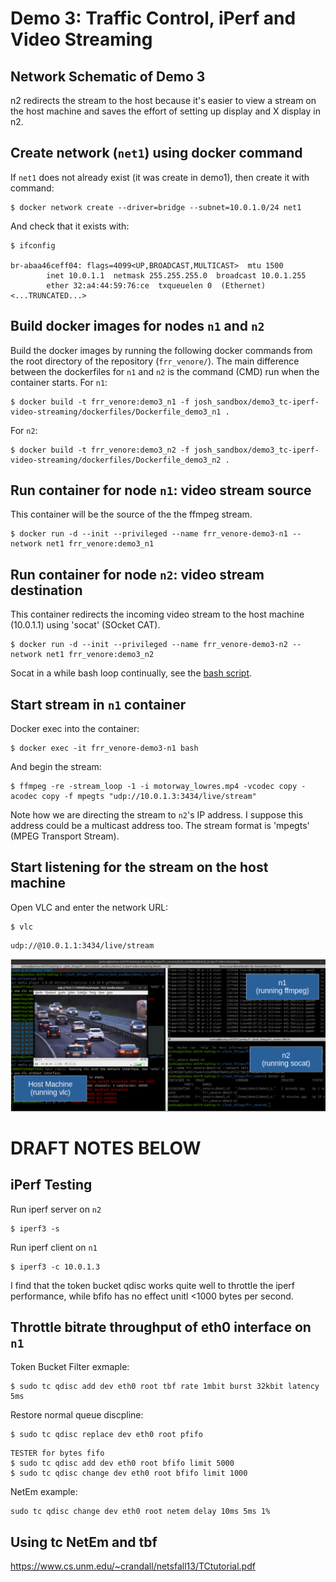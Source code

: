 # Demo 3: Traffic Control, iPerf and Video Streaming


## Network Schematic of Demo 3

<Put schematic here>

n2 redirects the stream to the host because it's easier to view a stream on the host machine and saves the effort of setting up display and X display in n2.

## Create network (`net1`) using docker command

If `net1` does not already exist (it was create in demo1), then create it with command:

~~~
$ docker network create --driver=bridge --subnet=10.0.1.0/24 net1
~~~

And check that it exists with:
~~~
$ ifconfig

br-abaa46ceff04: flags=4099<UP,BROADCAST,MULTICAST>  mtu 1500
        inet 10.0.1.1  netmask 255.255.255.0  broadcast 10.0.1.255
        ether 32:a4:44:59:76:ce  txqueuelen 0  (Ethernet)
<...TRUNCATED...>
~~~

## Build docker images for nodes `n1` and `n2`

Build the docker images by running the following docker commands from the root directory of the repository (`frr_venore/`). The main difference between the dockerfiles for `n1` and `n2` is the command (CMD) run when the container starts.  For `n1`:
~~~
$ docker build -t frr_venore:demo3_n1 -f josh_sandbox/demo3_tc-iperf-video-streaming/dockerfiles/Dockerfile_demo3_n1 .
~~~

For `n2`:
~~~
$ docker build -t frr_venore:demo3_n2 -f josh_sandbox/demo3_tc-iperf-video-streaming/dockerfiles/Dockerfile_demo3_n2 .
~~~

## Run container for node `n1`: video stream source

This container will be the source of the the ffmpeg stream.
~~~
$ docker run -d --init --privileged --name frr_venore-demo3-n1 --network net1 frr_venore:demo3_n1
~~~

## Run container for node `n2`: video stream destination

This container redirects the incoming video stream to the host machine (10.0.1.1) using 'socat' (SOcket CAT).
~~~
$ docker run -d --init --privileged --name frr_venore-demo3-n2 --network net1 frr_venore:demo3_n2
~~~

Socat in a while bash loop continually, see the [bash script](dockerfiles/demo3_n2.sh).

## Start stream in `n1` container

Docker exec into the container:

~~~
$ docker exec -it frr_venore-demo3-n1 bash
~~~

And begin the stream:

~~~
$ ffmpeg -re -stream_loop -1 -i motorway_lowres.mp4 -vcodec copy -acodec copy -f mpegts "udp://10.0.1.3:3434/live/stream"
~~~

Note how we are directing the stream to `n2`'s IP address. I suppose this address could be a multicast address too. The stream format is 'mpegts' (MPEG Transport Stream).

## Start listening for the stream on the host machine

Open VLC and enter the network URL:
~~~
$ vlc
~~~
~~~
udp://@10.0.1.1:3434/live/stream
~~~

![Bashmu](images/ffmpeg_playing_video.png)


# DRAFT NOTES BELOW

## iPerf Testing

Run iperf server on `n2`
~~~
$ iperf3 -s
~~~

Run iperf client on `n1`
~~~
$ iperf3 -c 10.0.1.3
~~~

I find that the token bucket qdisc works quite well to throttle the iperf performance, while bfifo has no effect unitl <1000 bytes per second.


## Throttle bitrate throughput of eth0 interface on `n1`

Token Bucket Filter exmaple:
~~~
$ sudo tc qdisc add dev eth0 root tbf rate 1mbit burst 32kbit latency 5ms
~~~

Restore normal queue discpline:
~~~
$ sudo tc qdisc replace dev eth0 root pfifo
~~~

~~~
TESTER for bytes fifo
$ sudo tc qdisc add dev eth0 root bfifo limit 5000
$ sudo tc qdisc change dev eth0 root bfifo limit 1000
~~~

NetEm example:
~~~
sudo tc qdisc change dev eth0 root netem delay 10ms 5ms 1%
~~~

## Using tc NetEm and tbf

https://www.cs.unm.edu/~crandall/netsfall13/TCtutorial.pdf


